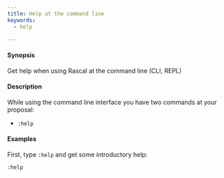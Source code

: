 ```yaml
---
title: Help at the command line
keywords:
  - help

---
```


#### Synopsis

Get help when using Rascal at the command line (CLI, REPL)

#### Description

While using the command line interface you have two commands at your proposal:

* `:help`

#### Examples

First, type `:help` and get some introductory help:

```rascal-shell
:help
```
  
